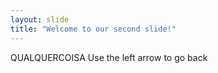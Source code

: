 ```yaml
---
layout: slide
title: "Welcome to our second slide!"
---
```

QUALQUERCOISA
Use the left arrow to go back
